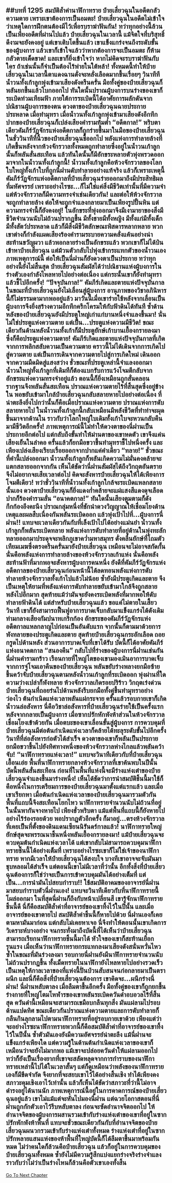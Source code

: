 ##บทที่ 1295 สมบัติล้ำค่านาฬิกาทราย
ป๋ายเสี่ยวฉุนในอดีตกลัวความตาย เพราะเขาต้องการเป็นอมตะ!
ป๋ายเสี่ยวฉุนในอดีตไม่เข้าใจว่าเหตุใดการฝึกตนต้องมีไว้เพื่อรบราฆ่าฟันกัน!
ทว่าทุกอย่างนี้ล้วนเป็นเพียงอดีตที่ผ่านไปแล้ว ป๋ายเสี่ยวฉุนในเวลานี้ แม้จิตใจที่บริสุทธิ์ดีงามจะยังคงอยู่ แต่เขาเติบโตขึ้นแล้ว เขาแข็งแกร่งจนถึงระดับขั้นของผู้บงการ แล้วเขาก็เข้าใจแล้วว่าหากต้องการจะเป็นอมตะ ก็ห้ามกลัวตายเด็ดขาด!
และเขาก็ยิ่งเข้าใจว่า หากไม่คิดจะรบราฆ่าฟันกับใคร ถ้าเช่นนั้นก็จำเป็นต้องไร้พ่ายในใต้หล้า!
ทั้งหมดนี้ทำให้ป๋ายเสี่ยวฉุนในเวลานี้ตาแดงฉานดั่งจะหลั่งเลือดมากขึ้นเรื่อยๆ วินาทีทีน้ำวนทั้งเก้าลูกพุ่งเข้ามาเสียงดังครืนครั่น มือทั้งคู่ของป๋ายเสี่ยวฉุนก็พลันยกขึ้นแล้วโบกออกไป ทันใดนั้นปราณผู้บงการบนร่างของเขาก็ระเบิดท่วมเทียมฟ้า
ภายใต้การระเบิดนี้ได้อาศัยการผลักดันจากปณิธานผู้บงการของตน ดวงตาของป๋ายเสี่ยวฉุนฉายประกายประหลาด เมื่อทำมุทรา เมื่อน้ำวนทั้งเก้าลูกพุ่งเข้ามาเสียงดังอึกทึก ปากของป๋ายเสี่ยวฉุนก็เปล่งเสียงคำรามทุ้มต่ำ
“อดีตกาล!”
พริบตาเดียวคัมภีร์วัฏจักรแห่งอดีตกาลก็ถูกร่ายขึ้นมาในมือของป๋ายเสี่ยวฉุน ในชั่ววินาทีที่นิ้วของป๋ายเสี่ยวฉุนชี้ออกไป พลังแห่งการทำลายล้างที่เกิดขึ้นหลังจากห้วงจักรวาลทั้งหมดถูกทำลายซึ่งอยู่ในน้ำวนเก้าลูกนั้นก็พลันสั่นสะเทือน แล้วทันใดนั้นก็มีอักขระหลายตัวพุ่งพรวดออกมาจากในน้ำวนทั้งเก้าลูกนี้!
น้ำวนทั้งเก้าลูกคือห้วงจักรวาลของโลกใบใหญ่ทั้งเก้าใบที่ถูกนี่ฝานดับทำลายอย่างแท้จริง แล้วก็เพราะเหตุนี้ คัมภีร์วัฏจักรแห่งอดีตกาลที่ป๋ายเสี่ยวฉุนร่ายออกมาถึงมีประสิทธิผลที่มหัศจรรย์ เพราะอย่างไรซะ...ก็ไม่ใช่แค่สิ่งมีชีวิตเท่านั้นที่มีความจำ แต่ห้วงจักรวาลก็มีความทรงจำเช่นเดียวกัน!
และต่อให้ห้วงจักรวาลจะถูกทำลายล้าง ต่อให้จะถูกจำแลงกลายมาเป็นเพียงรูปปั้นหิน แต่ความทรงจำนี้ก็ยังคงอยู่!
ในอักขระที่พุ่งออกมาจึงมีเงามายาของสิ่งมีชีวิตจำนวนนับไม่ถ้วนปรากฏขึ้น มีทั้งชายมีทั้งหญิง มีทั้งแก่มีทั้งเด็ก มีทั้งสัตว์ประหลาด แล้วก็มีสิ่งมีชีวิตลักษณะพิสดารหลากหลาย พวกเขาต่างก็กำลังแผดเสียงร้องคำรามระบายความคลั่งแค้นอย่างน่าสะท้านขวัญผวา แล้วพอกลายร่างเป็นอักขระแล้ว พวกเขาก็ไม่ได้บินเข้าหาป๋ายเสี่ยวฉุน แต่ม้วนตัวกลับไปพุ่งเข้ากระแทกตัวของน้ำวนเอง
ภาพเหตุการณ์นี้ ต่อให้เป็นนี่ฝานก็ยังดวงตาเป็นประกาย ทว่าทุกอย่างนี้ยังไม่สิ้นสุด ป๋ายเสี่ยวฉุนสัมผัสได้ว่าปณิธานแห่งผู้บงการในร่างตัวเองกำลังไหลหายไปอย่างต่อเนื่อง แต่กระนั้นเขาก็ยังทำมุทราแล้วชี้ไปอีกครั้ง!
“ปัจจุบันกาล!”
คัมภีร์เกิดและตายแห่งปัจจุบันกาล
ในขณะที่ป๋ายเสี่ยวฉุนยังไม่เลื่อนสู่ผู้บงการ อานุภาพของวิชาอภินิหารนี้ก็ไม่ธรรมดามากพออยู่แล้ว มาวันนี้เมื่อเขาร่ายใช้หลังจากเลื่อนเป็นผู้บงการจึงยิ่งสร้างความอึกทึกครึกโครมให้กับฟ้าดินได้ทันที ซ้ำด้านหลังของป๋ายเสี่ยวฉุนยังมีประตูใหญ่เก่าแก่บานหนึ่งจำแลงขึ้นมา!
นั่นไม่ใช่ประตูแห่งความตาย แต่เป็น...ประตูแห่งความมีชีวิต!
ขณะเดียวกันด้านหลังน้ำวนทั้งเก้าก็มีประตูยักษ์เก้าบานเยื้องกรายลงมา ซึ่งก็คือประตูแห่งความตาย!
คัมภีร์เกิดและตายแห่งปัจจุบันกาลที่เกิดจากการพลิกสลับความเป็นความตาย คราวนี้ไม่ได้เดินจากการเกิดไปสู่ความตาย แต่เป็นการเดินจากความตายไปสู่การเกิดใหม่ เดินออกจากความมืดมิดสู่แสงสว่าง ชั่วขณะที่ประตูเหล่านี้จำแลงออกมา น้ำวนใหญ่ทั้งเก้าลูกที่เดิมทีก็ต้องแบกรับการแว้งโจมตีกลับจากอักขระแห่งความทรงจำอยู่แล้ว ตอนนี้ก็ยิ่งเหมือนถูกสั่นคลอนรากฐานจึงพลันสั่นสะเทือน ปราณแห่งความตายไร้ที่สิ้นสุดซึ่งอยู่ข้างใน พอขยับเข้ามาใกล้ป๋ายเสี่ยวฉุนกลับสลายหายไปอย่างต่อเนื่อง
ที่น่าตะลึงยิ่งไปกว่านั้นก็คือเมื่อปราณแห่งความตาย ปราณแห่งการดับสลายหายไป ในน้ำวนทั้งเก้าลูกนี้กลับเหมือนมีพลังชีวิตที่ทำท่าจะผุดขึ้นมาจากด้านใน
ราวกับว่าโลกใหญ่ใบเดิมทั้งเก้าใบจะหวนกลับคืนมามีชีวิตอีกครั้ง!
ภาพเหตุการณ์นี้ไม่ทำให้ดวงตาของนี่ฝานเป็นประกายอีกต่อไป แต่กลับถึงขั้นทำให้ม่านตาของเขาหดตัว เขาจึงแค่นเสียงเย็นในลำคอ ครั้นแล้วก็ยกมือขวาขึ้นทำมุทราชี้ไปหนึ่งครั้ง
และเพียงเปล่งเสียงเรียบเรื่อยออกจากปากแค่คำเดียว
“ทลาย!”
ชั่วขณะที่คำนี้เปล่งออกมา น้ำวนทั้งเก้าลูกก็พลันเกิดความไม่มั่นคงคล้ายจะแตกสลายออกจากกัน เห็นได้ชัดว่านี่ฝานสัมผัสได้ถึงวิกฤตอันตรายจึงไม่อยากจะเสียเวลาต่อไป คิดจะสังหารป๋ายเสี่ยวฉุนให้ได้เพียงการโจมตีเดียว!
ทว่าชั่ววินาทีที่น้ำวนทั้งเก้าลูกใกล้จะระเบิดแหลกสลายนั้นเอง ดวงตาป๋ายเสี่ยวฉุนก็ยิ่งแดงก่ำคล้ายจะแผ่แสงสีแดงดุจเลือด ปากก็ร้องคำรามลั่น
“อนาคตกาล!”
ทันใดนั้นเสียงตูมตามก็ดังกึกก้องอึงคะนึง ปราณกลุ่มหนึ่งที่ชักนำดวงวิญญาณให้เชื่อมโยงด้านเหตุและผลสืบเนื่องกันพลันระเบิดออก แล้วพุ่งเป้าไปที่...ผู้บงการนี่ฝาน!!
แทบจะเวลาเดียวกันกับที่เล็งเป้าไปได้อย่างแม่นยำ น้ำวนทั้งเก้าลูกก็พลันระเบิดทลาย พลังแห่งการดับทำลายที่อยู่ด้านในพุ่งทะลักทลายออกมาประดุจจะพลิกภูเขาคว่ำมหาสมุทร ดั่งคลื่นยักษ์ที่โถมตัวเทียมเมฆซึ่งตรงครืนครั่นมายังป๋ายเสี่ยวฉุน
เหมือนจะไม่อาจสกัดกั้น นั่นคือพลังแห่งการทำลายล้างของห้วงจักรวาลเก้าแห่ง นั่นคือพลังสะท้านฟ้าที่มากพอจะสังหารผู้บงการคนหนึ่ง ยังดีที่คัมภีร์วัฏจักรแห่งอดีตกาลของป๋ายเสี่ยวฉุนก่อนหน้านี้ได้ลดทอนพลังแห่งการดับทำลายห้วงจักรวาลทั้งเก้าไปแล้วไม่น้อย ซ้ำยังมีประตูเกิดและตาย จึงเป็นเหตุให้ยามที่พลังแห่งการดับทำลายขยับเข้ามาใกล้จึงถูกสลายพลังไปอีกมาก
สุดท้ายแม้ว่ามันจะยังคงระเบิดพลังที่มากพอให้ดับทำลายฟ้าดินได้ แต่สำหรับป๋ายเสี่ยวฉุนแล้ว ขอแค่ไม่ตายในเสี้ยววินาที เขาก็ยังสามารถฟื้นฟูอาการบาดเจ็บกลับมาแข็งแกร่งได้ดังเดิม ท่ามกลางเสียงกัมปนาทเกริกก้อง อักขระของคัมภีร์วัฏจักรแห่งอดีตกาลแหลกลาญไปก่อนเป็นอันดับแรก จากนั้นก็ตามมาด้วยการพังทลายของประตูเกิดและตาย สุดท้ายป๋ายเสี่ยวฉุนกระอักเลือด ถอยกรูดไปด้านหลัง ส่วนอาการบาดเจ็บที่เขาได้รับ บัดนี้ก็ได้อาศัยคัมภีร์แห่งอนาคตกาล “สนองคืน” กลับไปที่ร่างของผู้บงการนี่ฝานเช่นกัน
นี่ฝานคำรามกร้าว เรือนกายที่ใหญ่โตของเขามองเมินอาการบาดเจ็บจากการจู่โจมเอาคืนของป๋ายเสี่ยวฉุน พลันขยับร่างพลางยกมือซ้ายขึ้นคว้าจับป๋ายเสี่ยวฉุนตามหลังน้ำวนเก้าลูกที่ระเบิดออก
พุ่งผ่านที่ใดความว่างเปล่าก็พังทลาย ห้วงจักรวาลเกิดรอยปริร้าว
วิกฤตเร่งด่วน ป๋ายเสี่ยวฉุนที่ถอยร่นไปด้านหลังรีบยกมือทั้งคู่ขึ้นทำมุทราอย่างว่องไว ต้นกำเนิดแห่งเวลาพลันแผ่กระจาย ครั้นแล้วรอบกายเขาก็เกิดน้ำวนล่อสังหาร
นี่คือวิชาล่อสังหารที่ป๋ายเสี่ยวฉุนร่ายใช้เป็นครั้งแรกหลังจากกลายเป็นผู้บงการ เมื่อซากปรักหักพังห้าส่วนในห้วงจักรวาลเชื่อมโยงเข้าด้วยกัน เมื่อตบะของเขาเลื่อนขั้นสู่ผู้บงการ การควบคุมที่ป๋ายเสี่ยวฉุนมีต่อต้นกำเนิดแห่งเวลาก็คล้ายได้ทะลุระดับขั้นไปอีกครั้ง วินาทีที่ล่อสังหารก่อตัวได้สำเร็จ ดวงตาของเขาก็พลันเป็นประกาย ยกมือขวาขึ้นไปยังทิศทางหนึ่งของห้วงจักรวาลห่างไกลแล้วพลันคว้าจับ!
“นาฬิกาทรายแห่งเวลา!”
แทบจะวินาทีเดียวกับที่ป๋ายเสี่ยวฉุนเอื้อนเอ่ย พื้นที่นาฬิกาทรายกลางห้วงจักรวาลที่เขาค้นพบในปีนั้น บัดนี้พลันสั่นสะเทือน ก่อนที่ในพื้นที่แห่งนี้จะมีร่างแห่งเต๋าของป๋ายเสี่ยวฉุนจำแลงขึ้นมาร่างหนึ่ง!
เห็นได้ชัดว่าการนำสมบัติชิ้นนี้มาใช้ก็คือหนึ่งในการเตรียมการของป๋ายเสี่ยวฉุนมาตั้งแต่แรกแล้ว และเมื่อเขาเรียกหา เมื่อต้นกำเนิดแห่งเวลาของป๋ายเสี่ยวฉุนมารวมตัวกัน พื้นที่แถบนี้จึงสะเทือนโยกไหว นาฬิกาทรายจำนวนนับไม่ถ้วนที่อยู่ในนั้นพากันจางหายไป เพียงชั่วพริบตา แม้แต่พื้นที่แถบนี้ก็ยังหายไปอย่างไร้ร่องรอยด้วย
พอปรากฏตัวอีกครั้ง ก็มาอยู่...ตรงห้วงจักรวาลที่เคยเป็นที่ตั้งของดินแดนเซียนนิรันดร์กาลแล้ว!
นาฬิกาทรายใหญ่ยักษ์สุดจะพรรณนาชิ้นหนึ่งพลันเยื้องกรายลงมา!
แม้ป๋ายเสี่ยวฉุนจะควบคุมต้นกำเนิดแห่งเวลาได้ แต่เขากลับไม่สามารถควบคุมนาฬิกาทรายชิ้นนี้ได้อย่างเต็มที่ เพราะอย่างไรซะเขาก็ไม่ใช่เจ้าของนาฬิกาทราย หากมีเวลาให้ป๋ายเสี่ยวฉุนได้สงบใจ บางทีเขาอาจจะจับมันมาชุบหลอมได้สำเร็จ แต่ตอนนี้เขาไม่มีเวลาที่ว่านั้น อีกทั้งสิ่งที่ป๋ายเสี่ยวฉุนต้องการก็ใช่ว่าจะเป็นการเข้าควบคุมมันได้อย่างเต็มที่ แต่เป็น...การนำมันไปสยบกำราบ!!
ใช้สมบัติอาคมของอาจารย์นี่ฝาน มาสยบกำราบตัวนี่ฝานเอง!
แทบจะวินาทีเดียวกับที่นาฬิกาทรายนี้โผล่ออกมา ในที่สุดนี่ฝานก็ถึงกับหน้าเปลี่ยนสี เขารู้จักนาฬิกาทรายชิ้นนี้ดี นี่ก็คือสมบัติล้ำค่าที่อาจารย์ของเขาทิ้งไว้ในปีนั้น และเมื่ออาจารย์ของเขาตายไป สมบัติล้ำค่าชิ้นนี้ก็หายไปด้วย
นี่ฝานเองก็เคยตามหามันมาก่อน แต่กลับไม่เคยหาเจอ นี่จึงทำให้ตอนนั้นเขาเกิดการวิเคราะห์บางอย่าง จนกระทั่งมาถึงบัดนี้ที่ได้เห็นว่าป๋ายเสี่ยวฉุนสามารถเรียกนาฬิกาทรายชิ้นนี้มาได้ หัวใจของเขาก็สะท้านเยือกรุนแรง
เมื่อเห็นว่านาฬิกาทรายกระแทกลงมาเสียงดังสนั่นหวั่นไหว ซ้ำในขณะที่มันร่วงลงมา รอบกายนี่ฝานยังมีนาฬิกาทรายจำนวนนับไม่ถ้วนปรากฏขึ้น ทั้งเม็ดทรายในนาฬิกายังไหลหายไปอย่างรวดเร็ว เป็นเหตุให้กาลเวลาของที่แห่งนี้ปั่นป่วนสับสนจนก่อกลายมาเป็นตราผนึก และนี่ก็คือสิ่งที่ป๋ายเสี่ยวฉุนต้องการ เขาคิดจะ...ผนึกร่างนี่ฝาน!
นี่ฝานหลับตาลง เมื่อลืมตาขึ้นอีกครั้ง มือทั้งคู่ของเขาก็ถูกยกขึ้น ร่างกายที่ใหญ่โตมโหฬารของเขาพลันระเบิดควันดำอบอวลไร้ที่สิ้นสุด ควันดำนี้เหมือนจะสามารถเขมือบกลืนทุกสิ่ง มันแผ่ลามไปรอบด้านแปดทิศ ขณะเดียวกันปราณแห่งความตายและการดับทำลายก็กลืนกินลุกลามไปตามนาฬิกาทรายที่อยู่รอบกายเขาด้วย
เพียงแต่ว่าจะอย่างไรซะนาฬิกาทรายพวกนี้ก็คือสมบัติล้ำค่าที่อาจารย์ของเขาทิ้งไว้ในปีนั้น ซ้ำตัวมันเองยังมีความอัศจรรย์น่าตะลึง แม้นี่ฝานจะแข็งแกร่งเพียงใด แต่ความรู้ในด้านต้นกำเนิดแห่งเวลาของเขาก็เหมือนว่าจะยังไม่มากพอ แม้เขาจะปล่อยควันดำให้แผ่ลามออกไป ทว่าก็ยังเป็นเรื่องยากที่เขาจะสลัดหลุดจากการกำราบของนาฬิกาทรายเหล่านี้ไปได้ในเวลาสั้นๆ
แต่ก็ดูเหมือนว่าพลังของนาฬิกาทรายเองก็มีขีดจำกัด จึงยากที่จะสยบเขาไว้ได้อย่างสิ้นเชิง ทำได้เพียงคงสภาวะคุมเชิงเอาไว้เท่านั้น แล้วก็เห็นได้ชัดว่าสภาวะที่ว่านี้ไม่อาจดำรงอยู่ได้นานนัก
ภาพเหตุการณ์นี้อยู่ในการคาดการณ์ของป๋ายเสี่ยวฉุนอยู่แล้ว เขาไม่แม้แต่จะหันไปมองนี่ฝาน แต่ฉวยโอกาสตอนที่นี่ฝานถูกกักตัวเอาไว้รีบหลับตาลง ก่อนจะซัดอำนาจจิตออกไป ให้อำนาจจิตของผู้บงการผสานรวมเข้ากับร่างแห่งเต๋าของเขาที่อยู่ในซากปรักหักพังห้าพื้นที่
แทบจะชั่วขณะเดียวกันกับที่อำนาจจิตของป๋ายเสี่ยวฉุนผนวกรวมเข้ากับร่างแห่งเต๋าทั้งหมด ร่างแห่งเต๋าที่อยู่ในซากปรักหลายแสนแห่งของห้าพื้นที่ใหญ่บัดนี้ก็ได้ลืมตาขึ้นมาพร้อมกันหมด ไม่ว่าคนใดก็ล้วนคือป๋ายเสี่ยวฉุน แล้วก็อยู่ในการควบคุมของป๋ายเสี่ยวฉุนทั้งหมด ซ้ำยังไม่มีความรู้สึกแบ่งแยกร่างจริงร่างจำแลง ราวกับว่าไม่ว่าเป็นร่างไหนก็ล้วนคือตัวเขาเองทั้งสิ้น
------


[Go To Next Chapter]( ./270.md)